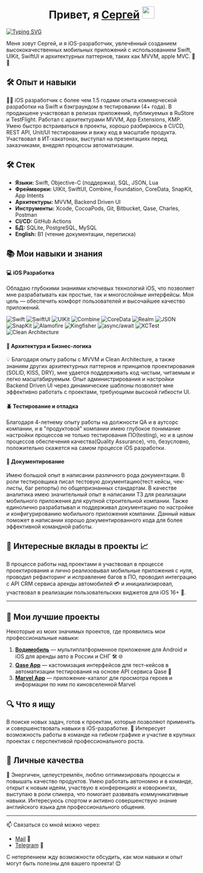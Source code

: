 <h1 align="center">Привет, я <a href="https://t.me/ivn_srg" target="_blank">Сергей</a> 
<img src="https://github.com/blackcater/blackcater/raw/main/images/Hi.gif" width="32"/></h1>

[![Typing SVG](https://readme-typing-svg.demolab.com?font=Fira+Code&pause=1000&width=435&lines=junior%2b+iOS+Developer)](https://git.io/typing-svg)

Меня зовут Сергей, и я iOS-разработчик, увлечённый созданием высококачественных мобильных приложений с использованием Swift, UIKit, SwiftUI и архитектурных паттернов, таких как MVVM, apple MVC. 🚀📱

## 🛠️ Опыт и навыки
👨‍💻 iOS разработчик с более чем 1.5 годами опыта коммерческой разработки на Swift и бэкграундом в тестировании (4+ года). В продакшене участвовал в релизах приложений, публикуемых в RuStore и TestFlight. Работал с архитектурами MVVM, App Extensions, KMP. Умею быстро встраиваться в проекты, хорошо разбираюсь в CI/CD, REST API, Unit/UI тестировании и вижу код в масштабе продукта. Участвовал в ИТ-хакатонах, выступал на презентациях перед заказчиками, внедрял процессы автоматизации.

## 🛠 Стек
- **Языки:** Swift, Objective-C (поддержка), SQL, JSON, Lua
- **Фреймворки:** UIKit, SwiftUI, Combine, Foundation, CoreData, SnapKit, App Intents
- **Архитектуры:** MVVM, Backend Driven UI
- **Инструменты:** Xcode, CocoaPods, Git, Bitbucket, Qase, Charles, Postman
- **CI/CD:** GitHub Actions
- **БД:** SQLite, PostgreSQL, MySQL
- **English:** B1 (чтение документации, переписка)

## 📚 Мои навыки и знания

#### 💻 iOS Разработка
Обладаю глубокими знаниями ключевых технологий iOS, что позволяет мне разрабатывать как простые, так и многослойные интерфейсы. Моя цель — обеспечить комфорт пользователей и высочайшее качество приложений.

![Swift](https://img.shields.io/badge/Swift-FA7343?style=for-the-badge&logo=swift&logoColor=white)
![SwiftUI](https://img.shields.io/badge/SwiftUI-0078D6?style=for-the-badge&logo=swift&logoColor=white)
![UIKit](https://img.shields.io/badge/UIKit-4285F4?style=for-the-badge&logo=uikit&logoColor=white)
![Combine](https://img.shields.io/badge/Combine-51A9F5?style=for-the-badge&logo=combine&logoColor=white)
![CoreData](https://img.shields.io/badge/CoreData-4682B4?style=for-the-badge&logo=coredata&logoColor=white)
![Realm](https://img.shields.io/badge/Realm-5D3A00?style=for-the-badge&logo=realm&logoColor=white)
![JSON](https://img.shields.io/badge/JSON-000000?style=for-the-badge&logo=json&logoColor=white)
![SnapKit](https://img.shields.io/badge/SnapKit-0A7EB4?style=for-the-badge&logo=snapkit&logoColor=white)
![Alamofire](https://img.shields.io/badge/Alamofire-EE545A?style=for-the-badge&logo=alamofire&logoColor=white)
![Kingfisher](https://img.shields.io/badge/Kingfisher-68B54D?style=for-the-badge&logo=kingfisher&logoColor=white)
![async/await](https://img.shields.io/badge/async%2Fawait-3D0054?style=for-the-badge&logo=asyncawait&logoColor=white)
![XCTest](https://img.shields.io/badge/XCTest-FF6B6B?style=for-the-badge&logo=xctest&logoColor=white)
![Clean Architecture](https://img.shields.io/badge/Clean_Architecture-000080?style=for-the-badge&logo=cleanarchitecture&logoColor=white)

#### 🧩 Архитектура и Бизнес-логика
💡 Благодаря опыту работы с MVVM и Clean Architecture, а также знаниям других архитектурных паттернов и принципов проектирования (SOLID, KISS, DRY), мне удается поддерживать код чистым, читаемым и легко масштабируемым. Опыт администрирования и настройки Backend Driven UI через динамические шаблоны позволяет мне эффективно работать с проектами, требующими высокой гибкости UI.

#### 🪲 Тестирование и отладка
Благодаря 4-летнему опыту работы на должности QA и в аутсорс компании, и в "продуктовой" компании имею глубокое понимание настройки процессов не только тестирования ПО(testing), но и в целом процессов обеспечения качества(Quality Assurance), что, безусловно, положительно скажется на самом процессе iOS разработки. 

#### 📝 Документирование
Имею большой опыт в написании различного рода документации. В роли тестировщика писал тестовую документацию(тест кейсы, чек-листы, баг репорты) по общепризнанных стандартам. В качестве аналитика имею значительный опыт в написании ТЗ для реализации мобильного приложения для крупной строительной компании. Также единолично разрабатывал и поддерживал документацию по настройке и конфигурированию мобильного приложения компании. Данный навык поможет в написании хорошо документированного кода для более эффективной командной работы.

## 🎯 Интересные вклады в проекты 📈

В процессе работы над проектами я участвовал в процессе проектирования и лично реализовывал мобильные приложения с нуля, проводил рефакторинг и исправление багов в ПО, проводил интеграцию с API CRM сервиса аренды автомобилей 💳 и инициализировал, участвовал в реализации пользовательских виджетов для iOS 16+ 📱.

---

## 🚀 Мои лучшие проекты

Некоторые из моих значимых проектов, где проявились мои профессиональные навыки:

1. <a href="https://github.com/ivn-srg/prtf-vodimobile">**Водимобиль**</a> — мультиплатформенное приложение для Android и iOS для аренды авто в России и СНГ 🛠️ 🌐
2. <a href="https://github.com/ivn-srg/prtf-qase?tab=readme-ov-file">**Qase App**</a> — кастомизация интерфейсов для тест-кейсов в автоматизации тестирования на основе API сервиса Qase 🧪
3. <a href="https://github.com/ivn-srg/prtf-marvel">**Marvel App**</a> — приложение-каталог для просмотра героев и информации по ним по киновселенной Marvel

## 🔍 Что я ищу
В поиске новых задач, готов к проектам, которые позволяют применять и совершенствовать навыки в iOS-разработке. 🙌 Интересует возможность работы в команде на гибком графике и участие в крупных проектах с перспективой профессионального роста.

## 💼 Личные качества
💪 Энергичен, целеустремлён, люблю оптимизировать процессы и повышать качество продуктов. Умею работать автономно и в команде, открыт к новым идеям, участвую в конференциях и коворкингах, выступаю в роли спикера, что помогает развивать коммуникативные навыки. Интересуюсь спортом и активно совершенствую знание английского языка для профессионального общения.

---

📫 Связаться со мной можно через:
- [Mail](mailto:rekeylf1234567@gmail.com) 📧
- [Telegram](https://t.me/ivn_srg) 📱

С нетерпением жду возможности обсудить, как мои навыки и опыт могут быть полезны для вашего проекта! 😊

